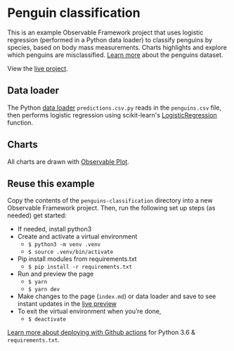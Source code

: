 # Penguin classification

This is an example Observable Framework project that uses logistic regression (performed in a Python data loader) to classify penguins by species, based on body mass measurements. Charts highlights and explore which penguins are misclassified. [Learn more](https://journal.r-project.org/articles/RJ-2022-020/) about the penguins dataset.

View the [live project](https://observablehq.com/framework/examples/penguin-classification/).

## Data loader

The Python [data loader](https://observablehq.com/framework/loaders) `predictions.csv.py` reads in the `penguins.csv` file, then performs logistic regression using scikit-learn's [LogisticRegression](https://scikit-learn.org/stable/modules/generated/sklearn.linear_model.LogisticRegression.html) function.

## Charts

All charts are drawn with [Observable Plot](https://observablehq/com/plot).

## Reuse this example

Copy the contents of the `penguins-classification` directory into a new Observable Framework project. Then, run the following set up steps (as needed) get started:

- If needed, install python3
- Create and activate a virtual environment
  - `$ python3 -m venv .venv`
  - `$ source .venv/bin/activate`
- Pip install modules from requirements.txt
  - `$ pip install -r requirements.txt`
- Run and preview the page
  - `$ yarn`
  - `$ yarn dev`
- Make changes to the page (`index.md`) or data loader and save to see instant updates in the [live preview](https://observablehq.com/framework/getting-started#test-live-preview)
- To exit the virtual environment when you’re done,
  - `$ deactivate`

[Learn more about deploying with Github actions](https://docs.github.com/en/actions/automating-builds-and-tests/building-and-testing-python#requirements-file) for Python 3.6 & `requirements.txt`.
